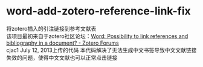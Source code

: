 # word-add-zotero-reference-link-fix
将zotero插入的引注链接到参考文献表<br />
该项目最初来自于zotero社区论坛：[Word: Possibility to link references and bibliography in a document? -  Zotero Forums](https://forums.zotero.org/discussion/comment/324312/#Comment_324312)<br />cjac1 July 12, 2013上传的代码
本代码解决了无法生成中文书签导致中文文献链接失效的问题，使得中文文献也可以正常点击链接
